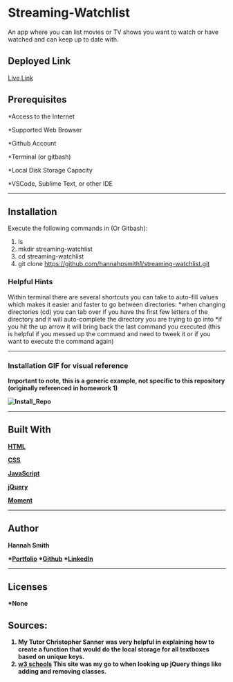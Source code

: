 # Streaming-Watchlist
An app where you can list movies or TV shows you want to watch or have watched and can keep up to date with. 


## Deployed Link
[Live Link](https://boiling-beach-01519.herokuapp.com/)



## Prerequisites

*Access to the Internet

*Supported Web Browser

*Github Account

*Terminal (or gitbash)

*Local Disk Storage Capacity 

*VSCode, Sublime Text, or other IDE

---

## Installation
<p>Execute the following commands in  (Or Gitbash): 

1. ls 
2. mkdir streaming-watchlist
3. cd streaming-watchlist
4. git clone https://github.com/hannahpsmith1/streaming-watchlist.git 



### Helpful Hints
Within terminal there are several shortcuts you can take to auto-fill values which makes it easier and faster to go between directories:
*when changing directories (cd) you can tab over if you have the first few letters of the directory and it will auto-complete the directory you are trying to go into
*if you hit the up arrow it will bring back the last command you executed (this is helpful if you messed up the command and need to tweek it or if you want to execute the command again)

---

### Installation GIF for visual reference
<b> Important to note, this is a generic example, not specific to this repository (originally referenced in homework 1)<b>

![Install_Repo](https://user-images.githubusercontent.com/59800839/84457296-2bf62b80-ac17-11ea-9da2-f61f7d13522f.gif)


---

## Built With
[HTML](https://developer.mozilla.org/en-US/docs/Web/HTML)

[CSS](https://developer.mozilla.org/en-US/docs/Web/CSS)

[JavaScript](https://www.javascript.com/)

[jQuery](https://jquery.com/)

[Moment](https://momentjs.com/)

---

## Author
**Hannah Smith**  

*[Portfolio](https://github.com/hannahpsmith1)
*[Github](https://github.com/hannahpsmith1/streaming-watchlist)
*[LinkedIn](https://www.linkedin.com/in/hannah-patience-smith/)

---
## Licenses
*None



## Sources:
1. My Tutor Christopher Sanner was very helpful in explaining how to create a function that would do the local storage for all textboxes based on unique keys. 
2. [w3 schools](https://www.w3schools.com/) This site was my go to when looking up jQuery things like adding and removing classes. 


